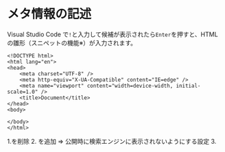 # メタ情報の記述
Visual Studio Code で`!`と入力して候補が表示されたら`Enter`を押すと、HTMLの雛形（スニペットの機能※）が入力されます。

```
<!DOCTYPE html>
<html lang="en">
<head>
	<meta charset="UTF-8" />
	<meta http-equiv="X-UA-Compatible" content="IE=edge" />
	<meta name="viewport" content="width=device-width, initial-scale=1.0" />
	<title>Document</title>
</head>
<body>
    
</body>
</html>
```
1.<html lang="en">を削除
2.<meta name="robots" content="noindex" /> を追加
 => 公開時に検索エンジンに表示されないようにする設定
3.<title>の内容を変更
